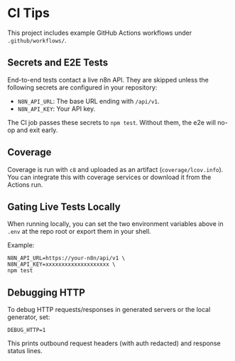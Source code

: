 # CI Tips

This project includes example GitHub Actions workflows under `.github/workflows/`.

## Secrets and E2E Tests

End-to-end tests contact a live n8n API. They are skipped unless the following secrets are configured in your repository:

- `N8N_API_URL`: The base URL ending with `/api/v1`.
- `N8N_API_KEY`: Your API key.

The CI job passes these secrets to `npm test`. Without them, the e2e will no-op and exit early.

## Coverage

Coverage is run with `c8` and uploaded as an artifact (`coverage/lcov.info`). You can integrate this with coverage services or download it from the Actions run.

## Gating Live Tests Locally

When running locally, you can set the two environment variables above in `.env` at the repo root or export them in your shell.

Example:

```
N8N_API_URL=https://your-n8n/api/v1 \
N8N_API_KEY=xxxxxxxxxxxxxxxxxxxx \
npm test
```

## Debugging HTTP

To debug HTTP requests/responses in generated servers or the local generator, set:

```
DEBUG_HTTP=1
```

This prints outbound request headers (with auth redacted) and response status lines.

